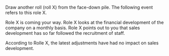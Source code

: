 Draw another roll (roll X) from the face-down pile. The following event refers to this role X.

Role X is coming your way. Role X looks at the financial development of the company on a monthly basis. Role X points out to you that sales development has so far followed the recruitment of staff.

According to Rolle X, the latest adjustments have had no impact on sales development.
